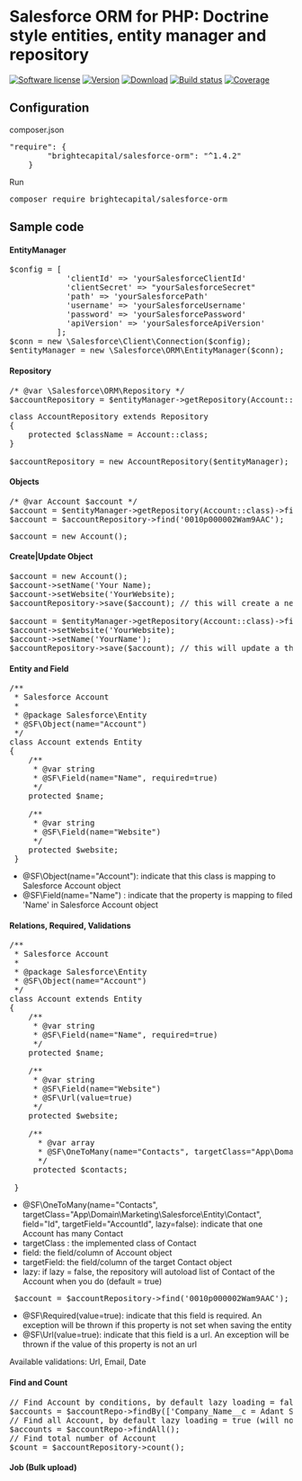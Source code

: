 # Salesforce ORM for PHP: Doctrine style entities, entity manager and repository
[![Software license][ico-license]](README.md)
[![Version][ico-version-stable]][link-packagist]
[![Download][ico-downloads-monthly]][link-downloads]
[![Build status][ico-travis]][link-travis]
[![Coverage][ico-codecov]][link-codecov]

[ico-license]: https://img.shields.io/github/license/nrk/predis.svg?style=flat-square
[ico-version-stable]: https://img.shields.io/packagist/v/brightecapital/salesforce-orm.svg
[ico-downloads-monthly]: https://img.shields.io/packagist/dm/brightecapital/salesforce-orm.svg
[ico-travis]: https://travis-ci.com/brighte-capital/salesforce-orm.svg?branch=master
[ico-codecov]: https://codecov.io/gh/brighte-capital/salesforce-orm/branch/master/graph/badge.svg

[link-packagist]: https://packagist.org/packages/brightecapital/salesforce-orm
[link-codecov]: https://codecov.io/gh/brighte-capital/salesforce-orm
[link-travis]: https://travis-ci.com/brighte-capital/salesforce-orm
[link-downloads]: https://packagist.org/packages/brightecapital/salesforce-orm/stats

## Configuration
composer.json
<pre>
"require": {
        "brightecapital/salesforce-orm": "^1.4.2"
    }
</pre>

Run 
<pre>
composer require brightecapital/salesforce-orm
</pre>
## Sample code
#### EntityManager
<pre>
$config = [
            'clientId' => 'yourSalesforceClientId'
            'clientSecret' => "yourSalesforceSecret"
            'path' => 'yourSalesforcePath'
            'username' => 'yourSalesforceUsername'
            'password' => 'yourSalesforcePassword'
            'apiVersion' => 'yourSalesforceApiVersion'
          ];
$conn = new \Salesforce\Client\Connection($config);          
$entityManager = new \Salesforce\ORM\EntityManager($conn);
</pre>

#### Repository
<pre>
/* @var \Salesforce\ORM\Repository */
$accountRepository = $entityManager->getRepository(Account::class);
</pre>
<pre>
class AccountRepository extends Repository
{
    protected $className = Account::class;
}

$accountRepository = new AccountRepository($entityManager);
</pre>
#### Objects
<pre>
/* @var Account $account */
$account = $entityManager->getRepository(Account::class)->find('0010p000002Wam9AAC');
$account = $accountRepository->find('0010p000002Wam9AAC');
</pre>

<pre>
$account = new Account();
</pre>

#### Create|Update Object
<pre>
$account = new Account();
$account->setName('Your Name);
$account->setWebsite('YourWebsite);
$accountRepository->save($account); // this will create a new Account entity

$account = $entityManager->getRepository(Account::class)->find('0010p000002Wam9AAC');
$account->setWebsite('YourWebsite);
$account->setName('YourName');
$accountRepository->save($account); // this will update a the current Account entity
</pre>
#### Entity and Field
<pre>
/**
 * Salesforce Account
 *
 * @package Salesforce\Entity
 * @SF\Object(name="Account")
 */
class Account extends Entity
{
    /**
     * @var string
     * @SF\Field(name="Name", required=true)
     */
    protected $name;

    /**
     * @var string
     * @SF\Field(name="Website")
     */
    protected $website;
 }
</pre>
 + @SF\Object(name="Account"): indicate that this class is mapping to Salesforce Account object
 + @SF\Field(name="Name") : indicate that the property is mapping to filed 'Name' in Salesforce Account object
#### Relations, Required, Validations
<pre>
/**
 * Salesforce Account
 *
 * @package Salesforce\Entity
 * @SF\Object(name="Account")
 */
class Account extends Entity
{
    /**
     * @var string
     * @SF\Field(name="Name", required=true)
     */
    protected $name;

    /**
     * @var string
     * @SF\Field(name="Website")
     * @SF\Url(value=true)
     */
    protected $website;
    
    /**
      * @var array
      * @SF\OneToMany(name="Contacts", targetClass="App\Domain\Marketing\Salesforce\Entity\Contact", field="Id", targetField="AccountId", lazy=false)
      */
     protected $contacts;

 }
</pre>

+ @SF\OneToMany(name="Contacts", targetClass="App\Domain\Marketing\Salesforce\Entity\Contact", field="Id", targetField="AccountId", lazy=false): indicate that one Account has many Contact
+ targetClass : the implemented class of Contact
+ field: the field/column of Account object
+ targetField: the field/column of the target Contact object
+ lazy: if lazy = false, the repository will autoload list of Contact of the Account when you do (default = true)
<pre>
 $account = $accountRepository->find('0010p000002Wam9AAC');
</pre>

+ @SF\Required(value=true): indicate that this field is required. An exception will be thrown if this property is not set when saving the entity
+ @SF\Url(value=true): indicate that this field is a url. An exception will be thrown if the value of this property is not an url

Available validations: Url, Email, Date
#### Find and Count
<pre>
// Find Account by conditions, by default lazy loading = false (will load relations)
$accounts = $accountRepo->findBy(['Company_Name__c = Adant Services Group Pty Ltd']);
// Find all Account, by default lazy loading = true (will not load relations)
$accounts = $accountRepo->findAll();
// Find total number of Account
$count = $accountRepository->count();
</pre>

#### Job (Bulk upload)
